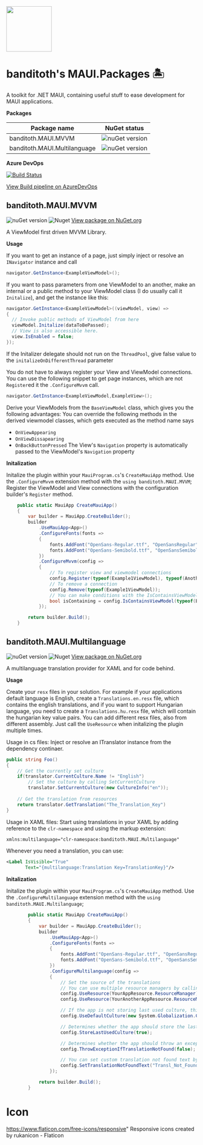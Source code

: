 <img src="https://raw.githubusercontent.com/banditoth/MAUI.Packages/main/icon.png" width="120" height="120"/>

# banditoth's MAUI.Packages 🏝

A toolkit for .NET MAUI, containing useful stuff to ease development for MAUI applications.

**Packages**

| Package name | NuGet status |
| --- | --- |
| banditoth.MAUI.MVVM | ![nuGet version](https://img.shields.io/nuget/vpre/banditoth.MAUI.MVVM) |
| banditoth.MAUI.Multilanguage | ![nuGet version](https://img.shields.io/nuget/vpre/banditoth.MAUI.Multilanguage) |

**Azure DevOps**

[![Build Status](https://dev.azure.com/bitfoxhungary/MAUI.Packages/_apis/build/status/banditoth.MAUI.Packages?branchName=main)](https://dev.azure.com/bitfoxhungary/MAUI.Packages/_build/latest?definitionId=8&branchName=main)

[View Build pipeline on AzureDevOps](https://dev.azure.com/bitfoxhungary/MAUI.Packages/_build)

## banditoth.MAUI.MVVM
![nuGet version](https://img.shields.io/nuget/vpre/banditoth.MAUI.MVVM)
![Nuget](https://img.shields.io/nuget/dt/banditoth.MAUI.MVVM)
[View package on NuGet.org](https://www.nuget.org/packages/banditoth.MAUI.MVVM/)

A ViewModel first driven MVVM Library.

**Usage**

If you want to get an instance of a page, just simply inject or resolve an ```INavigator``` instance and call

```cs
navigator.GetInstance<ExampleViewModel>();
```

If you want to pass parameters from one ViewModel to an another, make an internal or a public method to your ViewModel class (I do usually call it ```Initalize```), and get the instance like this:

```cs
navigator.GetInstance<ExampleViewModel>((viewModel, view) =>
{
  // Invoke public methods of ViewModel from here 
  viewModel.Initalize(dataToBePassed);
  // View is also accessible here.
  view.IsEnabled = false;
});
```

If the Initalizer delegate should not run on the ```ThreadPool```, give false value to the ```initalizeOnDifferentThread``` parameter

You do not have to always register your View and ViewModel connections. You can use the following snippet to get page instances, which are not ```Register```ed it the ```.ConfigureMvvm``` call.

```cs
navigator.GetInstance<ExampleViewModel,ExampleView>();
```

Derive your ViewModels from the ```BaseViewModel``` class, which gives you the following advantages:
You can override the following methods in the derived viewmodel classes, which gets executed as the method name says
- ```OnViewAppearing```
- ```OnViewDissapearing```
- ```OnBackButtonPressed```
The View's ```Navigation``` property is automatically passed to the ViewModel's ```Navigation``` property

**Initalization**

Initalize the plugin within your ```MauiProgram.cs```'s ```CreateMauiApp``` method.
Use the ```.ConfigureMvvm``` extension method with the ```using banditoth.MAUI.MVVM```;
Register the ViewModel and View connections with the configuration builder's ```Register``` method.

```cs
	public static MauiApp CreateMauiApp()
	{
		var builder = MauiApp.CreateBuilder();
		builder
			.UseMauiApp<App>()
			.ConfigureFonts(fonts =>
			{
				fonts.AddFont("OpenSans-Regular.ttf", "OpenSansRegular");
				fonts.AddFont("OpenSans-Semibold.ttf", "OpenSansSemibold");
			})
			.ConfigureMvvm(config =>
            {
				// To register view and viewmodel connections
				config.Register(typeof(Example1ViewModel), typeof(AnotherPage));
				// To remove a connection
				config.Remove(typeof(Example1ViewModel));
				// You can make conditions with the IsContainsViewModel method
				bool isContaining = config.IsContainsViewModel(typeof(Example2ViewModel));
            });

		return builder.Build();
	}
```

## banditoth.MAUI.Multilanguage

![nuGet version](https://img.shields.io/nuget/vpre/banditoth.MAUI.Multilanguage)
![Nuget](https://img.shields.io/nuget/dt/banditoth.MAUI.Multilanguage)
[View package on NuGet.org](https://www.nuget.org/packages/banditoth.MAUI.Multilanguage/)

A multilanguage translation provider for XAML and for code behind.

**Usage**

Create your ```resx``` files in your solution. For example if your applications default language is English, create a ```Translations.en.resx``` file, which contains the english translations, and if you want to support Hungarian language, you need to create a ```Translations.hu.resx``` file, which will contain the hungarian key value pairs.
You can add different resx files, also from different assembly. Just call the ```UseResource``` when initalizing the plugin multiple times.

Usage in cs files:
Inject or resolve an ITranslator instance from the dependency continaer.

```cs
public string Foo()
{
	// Get the currently set culture
	if(translator.CurrentCulture.Name != "English")
		// Set the culture by calling SetCurrentCulture
		translator.SetCurrentCulture(new CultureInfo("en"));
	
	// Get the translation from resources
	return translator.GetTranslation("The_Translation_Key")
}
```


Usage in XAML files:
Start using translations in your XAML by adding reference to the ```clr-namespace``` and using the markup extension:

```xml
xmlns:multilanguage="clr-namespace:banditoth.MAUI.Multilanguage"
```

Whenever you need a translation, you can use:

```xml
<Label IsVisible="True"
       Text="{multilanguage:Translation Key=TranslationKey}"/>
```

**Initalization**

Initalize the plugin within your ```MauiProgram.cs```'s ```CreateMauiApp``` method.
Use the ```.ConfigureMultilanguage``` extension method with the ```using banditoth.MAUI.Multilanguage```;

```cs
		public static MauiApp CreateMauiApp()
		{
			var builder = MauiApp.CreateBuilder();
			builder
				.UseMauiApp<App>()
				.ConfigureFonts(fonts =>
				{
					fonts.AddFont("OpenSans-Regular.ttf", "OpenSansRegular");
					fonts.AddFont("OpenSans-Semibold.ttf", "OpenSansSemibold");
				})
				.ConfigureMultilanguage(config =>
				{
					// Set the source of the translations
					// You can use multiple resource managers by calling UseResource multiple times.
					config.UseResource(YourAppResource.ResourceManager);
					config.UseResource(YourAnotherAppResource.ResourceManager);

					// If the app is not storing last used culture, this culture will be used by default
					config.UseDefaultCulture(new System.Globalization.CultureInfo("en-US"));

					// Determines whether the app should store the last used culture
					config.StoreLastUsedCulture(true);

					// Determines whether the app should throw an exception if a translation is not found.
					config.ThrowExceptionIfTranslationNotFound(false);

					// You can set custom translation not found text by calling this method 
					config.SetTranslationNotFoundText("Transl_Not_Found:", appendTranslationKey: true);
				});

			return builder.Build();
		}
```

# Icon

https://www.flaticon.com/free-icons/responsive"
Responsive icons created by rukanicon - Flaticon
